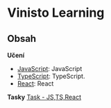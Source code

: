 # Vinisto Learning



## Obsah

**Učení**

- [JavaScript](https://github.com/dolezalll/vinisto-learning/tree/main/JS): JavaScript
- [TypeScript](https://github.com/dolezalll/vinisto-learning/tree/main/TypeScript): TypeScript.
- [React](https://github.com/dolezalll/vinisto-learning/tree/main/React): React

**Tasky**
[Task - JS,TS,React](https://github.com/dolezalll/vinisto-learning/tree/main/Task)




